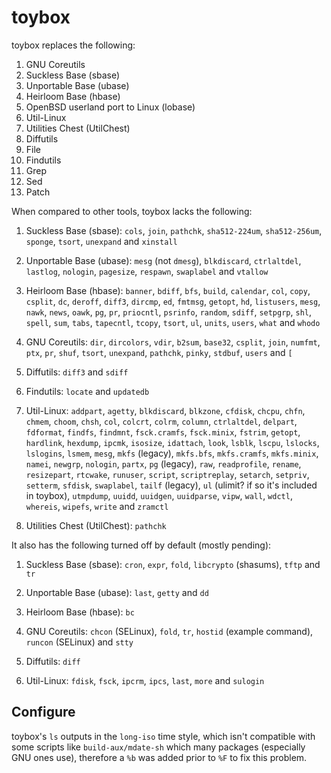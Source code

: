 # toybox

toybox replaces the following:
1. GNU Coreutils
2. Suckless Base (sbase)
3. Unportable Base (ubase)
4. Heirloom Base (hbase)
5. OpenBSD userland port to Linux (lobase)
6. Util-Linux
7. Utilities Chest (UtilChest)
8. Diffutils
9. File
10. Findutils
11. Grep
12. Sed
13. Patch

When compared to other tools, toybox lacks the following:

1. Suckless Base (sbase): `cols`, `join`, `pathchk`, `sha512-224um`,
`sha512-256um`, `sponge`, `tsort`, `unexpand` and `xinstall`

2. Unportable Base (ubase): `mesg` (not `dmesg`), `blkdiscard`, `ctrlaltdel`,
`lastlog`, `nologin`, `pagesize`, `respawn`, `swaplabel` and `vtallow`

3. Heirloom Base (hbase): `banner`, `bdiff`, `bfs`, `build`, `calendar`, `col`,
`copy`, `csplit`, `dc`, `deroff`, `diff3`, `dircmp`, `ed`, `fmtmsg`, `getopt`,
`hd`, `listusers`, `mesg`, `nawk`, `news`, `oawk`, `pg`, `pr`, `priocntl`,
`psrinfo`, `random`, `sdiff`, `setpgrp`, `shl`, `spell`, `sum`, `tabs`,
`tapecntl`, `tcopy`, `tsort`, `ul`, `units`, `users`, `what` and `whodo`

4. GNU Coreutils: `dir`, `dircolors`, `vdir`, `b2sum`, `base32`, `csplit`,
`join`, `numfmt`, `ptx`, `pr`, `shuf`, `tsort`, `unexpand`, `pathchk`, `pinky`,
`stdbuf`, `users` and `[`

5. Diffutils: `diff3` and `sdiff`

6. Findutils: `locate` and `updatedb`

7. Util-Linux: `addpart`, `agetty`, `blkdiscard`, `blkzone`, `cfdisk`, `chcpu`,
`chfn`, `chmem`, `choom`, `chsh`, `col`, `colcrt`, `colrm`, `column`,
`ctrlaltdel`, `delpart`, `fdformat`, `findfs`, `findmnt`, `fsck.cramfs`,
`fsck.minix`, `fstrim`, `getopt`, `hardlink`, `hexdump`, `ipcmk`, `isosize`,
`idattach`, `look`, `lsblk`, `lscpu`, `lslocks`, `lslogins`, `lsmem`, `mesg`,
`mkfs` (legacy), `mkfs.bfs`, `mkfs.cramfs`, `mkfs.minix`, `namei`, `newgrp`,
`nologin`, `partx`, `pg` (legacy), `raw`, `readprofile`, `rename`, `resizepart`,
`rtcwake`, `runuser`, `script`, `scriptreplay`, `setarch`, `setpriv`, `setterm`,
`sfdisk`, `swaplabel`, `tailf` (legacy), `ul` (ulimit? if so it's included in
toybox), `utmpdump`, `uuidd`, `uuidgen`, `uuidparse`, `vipw`, `wall`, `wdctl`,
`whereis`, `wipefs`, `write` and `zramctl`

8. Utilities Chest (UtilChest): `pathchk`

It also has the following turned off by default (mostly pending):

1. Suckless Base (sbase): `cron`, `expr`, `fold`, `libcrypto` (shasums), `tftp`
and `tr`

2. Unportable Base (ubase): `last`, `getty` and `dd`

3. Heirloom Base (hbase): `bc`

4. GNU Coreutils: `chcon` (SELinux), `fold`, `tr`, `hostid` (example command),
`runcon` (SELinux) and `stty`

5. Diffutils: `diff`

6. Util-Linux: `fdisk`, `fsck`, `ipcrm`, `ipcs`, `last`, `more` and `sulogin`

## Configure
toybox's `ls` outputs in the `long-iso` time style, which isn't compatible with
some scripts like `build-aux/mdate-sh` which many packages (especially GNU ones
use), therefore a `%b` was added prior to `%F` to fix this problem.
